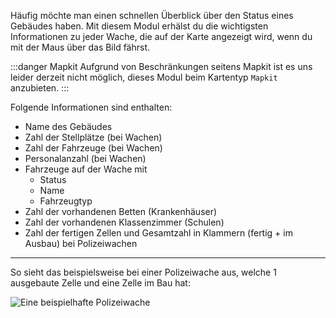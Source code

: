 Häufig möchte man einen schnellen Überblick über den Status eines Gebäudes haben.
Mit diesem Modul erhälst du die wichtigsten Informationen zu jeder Wache, die auf der Karte angezeigt wird, wenn du mit der Maus über das Bild fährst.

:::danger Mapkit
Aufgrund von Beschränkungen seitens Mapkit ist es uns leider derzeit nicht möglich, dieses Modul beim Kartentyp `Mapkit` anzubieten.
:::

Folgende Informationen sind enthalten:
* Name des Gebäudes
* Zahl der Stellplätze (bei Wachen)
* Zahl der Fahrzeuge (bei Wachen)
* Personalanzahl (bei Wachen)
* Fahrzeuge auf der Wache mit
	* Status
	* Name
	* Fahrzeugtyp
* Zahl der vorhandenen Betten (Krankenhäuser)
* Zahl der vorhandenen Klassenzimmer (Schulen)
* Zahl der fertigen Zellen und Gesamtzahl in Klammern (fertig + im Ausbau) bei Polizeiwachen

***

So sieht das beispielsweise bei einer Polizeiwache aus, welche 1 ausgebaute Zelle und eine Zelle im Bau hat:

![Eine beispielhafte Polizeiwache](polizei.png)
